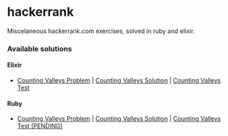 # hackerrank
Miscelaneous hackerrank.com exercises, solved in ruby and elixir.

### Available solutions
#### Elixir
- [Counting Valleys Problem](https://www.hackerrank.com/challenges/counting-valleys/problem) | [Counting Valleys Solution](elixir/lib/counting_valleys.ex) | [Counting Valleys Test](elixir/test/counting_valleys_test.exs)

#### Ruby
- [Counting Valleys Problem](https://www.hackerrank.com/challenges/counting-valleys/problem) | [Counting Valleys Solution](ruby/lib/counting_valleys.rb) | [Counting Valleys Test (PENDING)](ruby/spec/counting_valleys_spec.rb)
